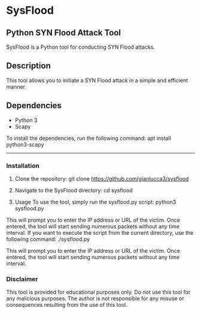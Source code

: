 # SysFlood

## Python SYN Flood Attack Tool

SysFlood is a Python tool for conducting SYN Flood attacks.

## Description

This tool allows you to initiate a SYN Flood attack in a simple and efficient manner.

## Dependencies

- Python 3
- Scapy

To install the dependencies, run the following command:
apt install python3-scapy

----------------------------------------------------------------------------------------------

### Installation

1. Clone the repository:
git clone https://github.com/gianlucca3/sysflood

2. Navigate to the SysFlood directory:
cd sysflood

3. Usage
To use the tool, simply run the sysflood.py script:
python3 sysflood.py

This will prompt you to enter the IP address or URL of the victim. Once entered, the tool will start sending numerous packets without any time interval.
If you want to execute the script from the current directory, use the following command:
./sysflood.py

This will prompt you to enter the IP address or URL of the victim. Once entered, the tool will start sending numerous packets without any time interval.

### Disclaimer

This tool is provided for educational purposes only. Do not use this tool for any malicious purposes. The author is not responsible for any misuse or consequences resulting from the use of this tool.

